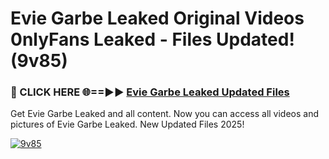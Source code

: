 # Evie Garbe Leaked Original Videos 0nlyFans Leaked - Files Updated! (9v85)

<h3>🔴 CLICK HERE 🌐==►► <a href="https://tinyurl.com/4seja8ks" rel="nofollow">Evie Garbe Leaked Updated Files</a></h3>

Get Evie Garbe Leaked and all content. Now you can access all videos and pictures of Evie Garbe Leaked. New Updated Files 2025!

[![9v85](https://i.imgur.com/EWjZXRe.gif)](https://tinyurl.com/4seja8ks)
